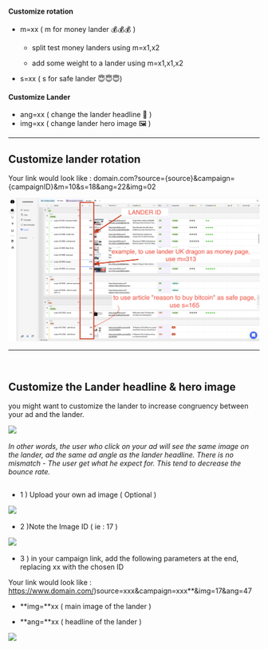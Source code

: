 #### Customize rotation

- m=xx ( m for money lander 💰💰💰 )
  
  - split test money landers using m=x1,x2
  
  - add some weight to a lander using m=x1,x1,x2

- s=xx ( s for safe lander 😇😇😇)

#### Customize Lander

- ang=xx ( change the lander headline 📰 ) 
- img=xx ( change lander hero image 🖼️ ) 

---

## Customize lander rotation

Your link would look like : domain.com?source={source}&campaign={campaignID}&m=10&s=18&ang=22&img=02

![Screen Shot 2020-01-27 at 3.28.43 PM.png](https://raw.githubusercontent.com/blackhatflow/storage/master/2020/01/27-21-35-52-Screen%20Shot%202020-01-27%20at%203.28.43%20PM.png)

---

<br>

## Customize the Lander headline & hero image

 you might want to customize the lander to increase congruency between your ad and the lander.

![](https://downloads.intercomcdn.com/i/o/157503954/0ba11f8e4f52bc3c20f60296/Screen+Shot+2019-10-22+at+11.46.16+AM.png)

*In other words, the user who click on your ad will see the same image on the lander, ad the same ad angle as the lander headline. There is no mismatch - The user get what he expect for. This tend to decrease the bounce rate.*  

## 

- 1 ) Upload your own ad image ( Optional ) 

![](https://downloads.intercomcdn.com/i/o/151866005/c8f60f5e99382bb054107051/customize_uploadimage.gif)

- 2  )Note the Image ID ( ie : 17 ) 

![](https://downloads.intercomcdn.com/i/o/151865221/b14141faba5f02f163d26cf0/customize_chooseimage.gif)

- 3 ) in your campaign link, add the following parameters at the end, replacing xx with the chosen ID

Your link would look like : 
https://www.domain.com/)source=xxx&campaign=xxx**&img=17&ang=47

- **img=**xx ( main image of the lander ) 

- **ang=**xx ( headline of the lander )

![](https://downloads.intercomcdn.com/i/o/151865459/31d5781a4c9bed018bde28d2/customize_lander.png)

